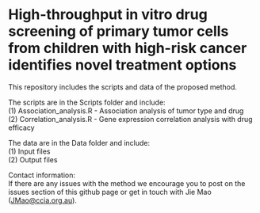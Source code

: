 # High-throughput in vitro drug screening of primary tumor cells from children with high-risk cancer identifies novel treatment options 

This repository includes the scripts and data of the proposed method.

The scripts are in the Scripts folder and include:\
    (1) Association_analysis.R - Association analysis of tumor type and drug  
    (2) Correlation_analysis.R - Gene expression correlation analysis with drug efficacy
    
The data are in the Data folder and include:\
    (1) Input files\
    (2) Output files
    
    
Contact information:\
If there are any issues with the method we encourage you to post on the issues section of this github page or get in touch with Jie Mao (JMao@ccia.org.au).

